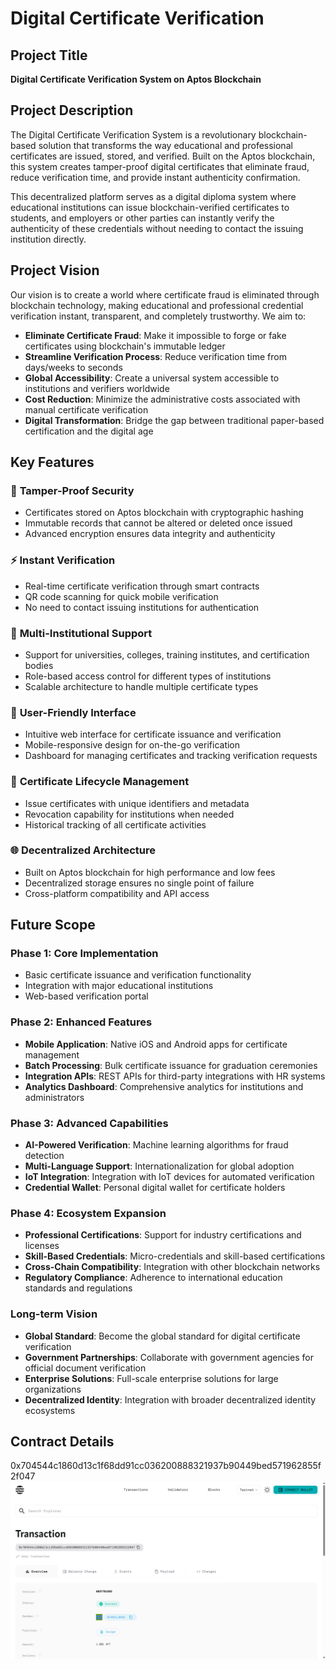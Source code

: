 # Digital Certificate Verification

## Project Title
**Digital Certificate Verification System on Aptos Blockchain**

## Project Description
The Digital Certificate Verification System is a revolutionary blockchain-based solution that transforms the way educational and professional certificates are issued, stored, and verified. Built on the Aptos blockchain, this system creates tamper-proof digital certificates that eliminate fraud, reduce verification time, and provide instant authenticity confirmation.

This decentralized platform serves as a digital diploma system where educational institutions can issue blockchain-verified certificates to students, and employers or other parties can instantly verify the authenticity of these credentials without needing to contact the issuing institution directly.

## Project Vision
Our vision is to create a world where certificate fraud is eliminated through blockchain technology, making educational and professional credential verification instant, transparent, and completely trustworthy. We aim to:

- **Eliminate Certificate Fraud**: Make it impossible to forge or fake certificates using blockchain's immutable ledger
- **Streamline Verification Process**: Reduce verification time from days/weeks to seconds
- **Global Accessibility**: Create a universal system accessible to institutions and verifiers worldwide
- **Cost Reduction**: Minimize the administrative costs associated with manual certificate verification
- **Digital Transformation**: Bridge the gap between traditional paper-based certification and the digital age

## Key Features

### 🔐 **Tamper-Proof Security**
- Certificates stored on Aptos blockchain with cryptographic hashing
- Immutable records that cannot be altered or deleted once issued
- Advanced encryption ensures data integrity and authenticity

### ⚡ **Instant Verification**
- Real-time certificate verification through smart contracts
- QR code scanning for quick mobile verification
- No need to contact issuing institutions for authentication

### 🏫 **Multi-Institutional Support**
- Support for universities, colleges, training institutes, and certification bodies
- Role-based access control for different types of institutions
- Scalable architecture to handle multiple certificate types

### 📱 **User-Friendly Interface**
- Intuitive web interface for certificate issuance and verification
- Mobile-responsive design for on-the-go verification
- Dashboard for managing certificates and tracking verification requests

### 🔄 **Certificate Lifecycle Management**
- Issue certificates with unique identifiers and metadata
- Revocation capability for institutions when needed
- Historical tracking of all certificate activities

### 🌐 **Decentralized Architecture**
- Built on Aptos blockchain for high performance and low fees
- Decentralized storage ensures no single point of failure
- Cross-platform compatibility and API access

## Future Scope

### Phase 1: Core Implementation
- Basic certificate issuance and verification functionality
- Integration with major educational institutions
- Web-based verification portal

### Phase 2: Enhanced Features
- **Mobile Application**: Native iOS and Android apps for certificate management
- **Batch Processing**: Bulk certificate issuance for graduation ceremonies
- **Integration APIs**: REST APIs for third-party integrations with HR systems
- **Analytics Dashboard**: Comprehensive analytics for institutions and administrators

### Phase 3: Advanced Capabilities
- **AI-Powered Verification**: Machine learning algorithms for fraud detection
- **Multi-Language Support**: Internationalization for global adoption
- **IoT Integration**: Integration with IoT devices for automated verification
- **Credential Wallet**: Personal digital wallet for certificate holders

### Phase 4: Ecosystem Expansion
- **Professional Certifications**: Support for industry certifications and licenses
- **Skill-Based Credentials**: Micro-credentials and skill-based certifications
- **Cross-Chain Compatibility**: Integration with other blockchain networks
- **Regulatory Compliance**: Adherence to international education standards and regulations

### Long-term Vision
- **Global Standard**: Become the global standard for digital certificate verification
- **Government Partnerships**: Collaborate with government agencies for official document verification
- **Enterprise Solutions**: Full-scale enterprise solutions for large organizations
- **Decentralized Identity**: Integration with broader decentralized identity ecosystems

## Contract Details
0x704544c1860d13c1f68dd91cc036200888321937b90449bed571962855f2f047
![alt text](image.png)